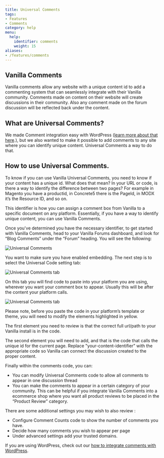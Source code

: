 ```yaml
---
title: Universal Comments
tags:
- Features
- Comments
category: help
menu:
  help:
    identifier: comments
    weight: 15
aliases:
- /features/comments
---
```


## Vanilla Comments

Vanilla comments allow any website with a unique content id to add a commenting system that can seamlessly integrate with their Vanilla community. Comments made on content on their website will create discussions in their community. Also any comment made on the forum discussion will be reflected back under the content.

## What are Universal Comments?

We made Comment integration easy with WordPress ([learn more about that here](/help/features/wordpress/using-comments/).), but we also wanted to make it possible to add comments to any site where you can identify unique content. Universal Comments a way to do that.

## How to use Universal Comments.

To know if you can use Vanilla Universal Comments, you need to know if your content has a unique id. What does that mean? In your URL or code, is there a way to identify the difference between two pages? For example in Magento you have a productid, in Concrete5 there is the PageId, in MODX it’s the Resource ID, and so on.

This identifier is how you can assign a comment box from Vanilla to a specific document on any platform. Essentially, if you have a way to identify unique content, you can use Vanilla Comments.

Once you've determined you have the necessary identifier, to get started with Vanilla Comments, head to your Vanilla Forums dashboard, and look for “Blog Comments” under the “Forum” heading. You will see the following:

![Universal Comments](/img/help/features/comments/settings.png)

You want to make sure you have enabled embedding. The next step is to select the Universal Code setting tab:

![Universal Comments tab](/img/help/features/comments/universal-code.png)

On this tab you will find code to paste into your platform you are using, wherever you want your comment box to appear. Usually this will be after the content your platform calls.

![Universal Comments tab](/img/help/features/comments/universal-code-identifier.png)

Please note, before you paste the code in your platform’s template or theme, you will need to modify the elements highlighted in yellow.

The first element you need to review is that the correct full url/path to your Vanilla install is in the code.

The second element you will need to add, and that is the code that calls the unique id for the current page. Replace "your-content-identifier" with the appropriate code so Vanilla can connect the discussion created to the proper content.

Finally within the comments code, you can:

* You can modify Universal Comments code to allow all comments to appear in one discussion thread
* You can make the comments to appear in a certain category of your community. This can be helpful if you integrate Vanilla Comments into a ecommerce shop where you want all product reviews to be placed in the “Product Review” category.

There are some additional settings you may wish to also review :

* Configure Comment Counts code to show the number of comments you have.
* Decide how many comments you wish to appear per page
* Under advanced settings add your trusted domains.




If you are using WordPress, check out our [how to integrate comments with WordPress](/help/features/wordpress/using-comments/).
